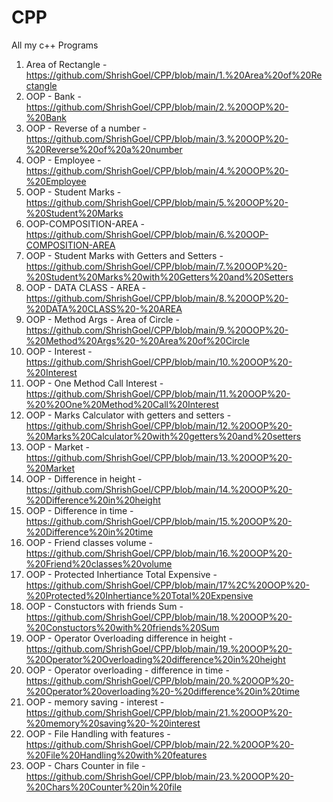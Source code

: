 # CPP
All my c++ Programs

1. Area of Rectangle - https://github.com/ShrishGoel/CPP/blob/main/1.%20Area%20of%20Rectangle
2. OOP - Bank - https://github.com/ShrishGoel/CPP/blob/main/2.%20OOP%20-%20Bank
3. OOP - Reverse of a number - https://github.com/ShrishGoel/CPP/blob/main/3.%20OOP%20-%20Reverse%20of%20a%20number
4. OOP - Employee - https://github.com/ShrishGoel/CPP/blob/main/4.%20OOP%20-%20Employee
5. OOP - Student Marks - https://github.com/ShrishGoel/CPP/blob/main/5.%20OOP%20-%20Student%20Marks
6. OOP-COMPOSITION-AREA - https://github.com/ShrishGoel/CPP/blob/main/6.%20OOP-COMPOSITION-AREA
7. OOP - Student Marks with Getters and Setters - https://github.com/ShrishGoel/CPP/blob/main/7.%20OOP%20-%20Student%20Marks%20with%20Getters%20and%20Setters
8. OOP - DATA CLASS - AREA - https://github.com/ShrishGoel/CPP/blob/main/8.%20OOP%20-%20DATA%20CLASS%20-%20AREA
9. OOP - Method Args - Area of Circle - https://github.com/ShrishGoel/CPP/blob/main/9.%20OOP%20-%20Method%20Args%20-%20Area%20of%20Circle
10. OOP - Interest - https://github.com/ShrishGoel/CPP/blob/main/10.%20OOP%20-%20Interest
11. OOP - One Method Call Interest - https://github.com/ShrishGoel/CPP/blob/main/11.%20OOP%20-%20%20One%20Method%20Call%20Interest
12. OOP - Marks Calculator with getters and setters - https://github.com/ShrishGoel/CPP/blob/main/12.%20OOP%20-%20Marks%20Calculator%20with%20getters%20and%20setters
13. OOP - Market - https://github.com/ShrishGoel/CPP/blob/main/13.%20OOP%20-%20Market
14. OOP - Difference in height - https://github.com/ShrishGoel/CPP/blob/main/14.%20OOP%20-%20Difference%20in%20height
15. OOP - Difference in time - https://github.com/ShrishGoel/CPP/blob/main/15.%20OOP%20-%20Difference%20in%20time
16. OOP - Friend classes volume - https://github.com/ShrishGoel/CPP/blob/main/16.%20OOP%20-%20Friend%20classes%20volume
17. OOP - Protected Inhertiance Total Expensive - https://github.com/ShrishGoel/CPP/blob/main/17%2C%20OOP%20-%20Protected%20Inhertiance%20Total%20Expensive
18. OOP - Constuctors with friends Sum - https://github.com/ShrishGoel/CPP/blob/main/18.%20OOP%20-%20Constuctors%20with%20friends%20Sum 
19. OOP - Operator Overloading difference in height - https://github.com/ShrishGoel/CPP/blob/main/19.%20OOP%20-%20Operator%20Overloading%20difference%20in%20height
20. OOP - Operator overloading - difference in time - https://github.com/ShrishGoel/CPP/blob/main/20.%20OOP%20-%20Operator%20overloading%20-%20difference%20in%20time
21. OOP - memory saving - interest - https://github.com/ShrishGoel/CPP/blob/main/21.%20OOP%20-%20memory%20saving%20-%20interest
22. OOP - File Handling with features - https://github.com/ShrishGoel/CPP/blob/main/22.%20OOP%20-%20File%20Handling%20with%20features
23. OOP - Chars Counter in file - https://github.com/ShrishGoel/CPP/blob/main/23.%20OOP%20-%20Chars%20Counter%20in%20file
